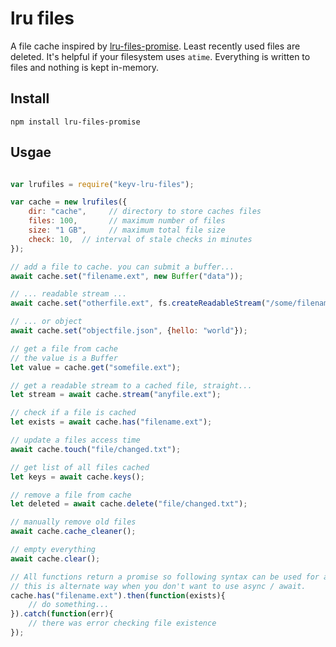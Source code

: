 # lru files

A file cache inspired by [lru-files-promise](https://github.com/isaacs/node-lru-cache).
Least recently used files are deleted. It's helpful if your filesystem uses `atime`.
Everything is written to files and nothing is kept in-memory.

## Install

````
npm install lru-files-promise
````

## Usgae

```` javascript

var lrufiles = require("keyv-lru-files");

var cache = new lrufiles({
	dir: "cache", 	  // directory to store caches files
	files: 100,       // maximum number of files
	size: "1 GB",     // maximum total file size
	check: 10,  // interval of stale checks in minutes
});

// add a file to cache. you can submit a buffer...
await cache.set("filename.ext", new Buffer("data"));

// ... readable stream ...
await cache.set("otherfile.ext", fs.createReadableStream("/some/filename.ext"));

// ... or object
await cache.set("objectfile.json", {hello: "world"});

// get a file from cache
// the value is a Buffer
let value = cache.get("somefile.ext");

// get a readable stream to a cached file, straight...
let stream = await cache.stream("anyfile.ext");

// check if a file is cached
let exists = await cache.has("filename.ext");

// update a files access time
await cache.touch("file/changed.txt");

// get list of all files cached
let keys = await cache.keys();

// remove a file from cache
let deleted = await cache.delete("file/changed.txt");

// manually remove old files
await cache.cache_cleaner();

// empty everything
await cache.clear();

// All functions return a promise so following syntax can be used for all functions
// this is alternate way when you don't want to use async / await.
cache.has("filename.ext").then(function(exists){
	// do something...
}).catch(function(err){
	// there was error checking file existence
});

````
